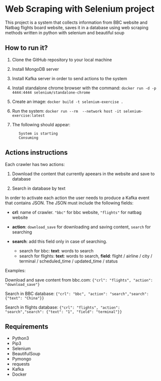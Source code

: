 
# Web Scraping with Selenium project

This project is a system that collects information from BBC website and Natbag flights board website, saves it in a database using web scraping methods written in python with selenium and beautiful soup

## How to run it?

1. Clone the GitHub repository to your local machine

2. Install MongoDB server

3. Install Kafka server in order to send actions to the system

4. Install standalone chrome browser with the command: `docker run -d -p 4444:4444 selenium/standalone-chrome`

5. Create an image: `docker build -t selenium-exercise .`

6. Run the system: `docker run --rm  --network host -it selenium-exercise:latest`

7. The following should appear:

   ```
      System is starting
      Consuming
   ```

## Actions instructions

Each crawler has two actions:

1. Download the content that currently apeears in the website and save to database

2. Search in database by text

In order to activate each action the user needs to produce a Kafka event that contains JSON.
The JSON must include the following fields:

* **crl**: name of crawler. `"bbc"` for bbc website, `"flights"` for natbag website

* **action**: `download_save` for downloading and saving content, `search` for searching

* **search**: add this field only in case of searching.
  * search for bbc: **text**: words to search
  * search for flights: **text**: words to search, **field**: flight / airline / city / terminal / scheduled_time / updated_time / status
              
Examples:

Download and save content from bbc.com: `{"crl": "flights", "action": "download_save"}`

Search in BBC database: `{"crl": "bbc", "action": "search","search": {"text": "China"}}`

Search in flights database: `{"crl": "flights", "action": "search","search": {"text": "1", "field": "terminal"}}`

## Requirements

- Python3
- Pip3
- Selenium
- BeautifulSoup
- Pymongo
- requests
- Kafka
- Docker

